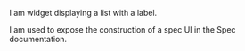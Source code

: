 I am widget displaying a list with a label.

I am used to expose the construction of a spec UI in the Spec documentation.